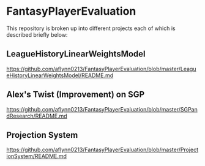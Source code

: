 # FantasyPlayerEvaluation

This repository is broken up into different projects each of which is described briefly below:

## LeagueHistoryLinearWeightsModel
https://github.com/aflynn0213/FantasyPlayerEvaluation/blob/master/LeagueHistoryLinearWeightsModel/README.md

## Alex's Twist (Improvement) on SGP
https://github.com/aflynn0213/FantasyPlayerEvaluation/blob/master/SGPandResearch/README.md

## Projection System
https://github.com/aflynn0213/FantasyPlayerEvaluation/blob/master/ProjectionSystem/README.md
